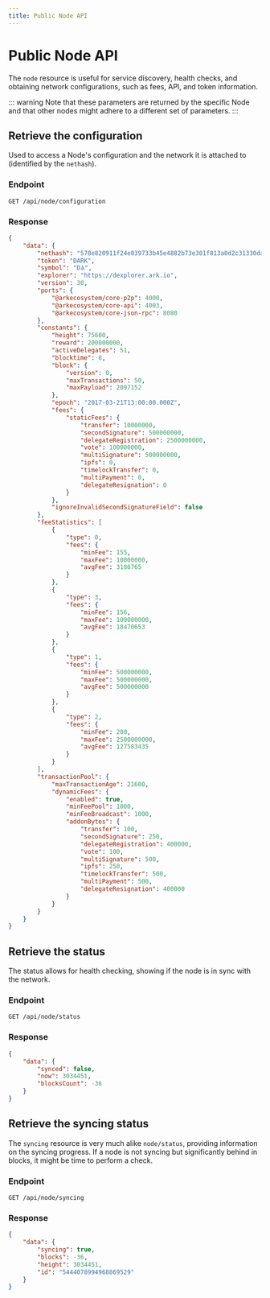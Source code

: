 ```yaml
---
title: Public Node API
---
```


# Public Node API

The `node` resource is useful for service discovery, health checks, and obtaining network configurations, such as fees, API, and token information.

::: warning
Note that these parameters are returned by the specific Node and that other nodes might adhere to a different set of parameters.
:::

## Retrieve the configuration

Used to access a Node's configuration and the network it is attached to (identified by the `nethash`).

### Endpoint

```
GET /api/node/configuration
```

### Response

```json
{
    "data": {
        "nethash": "578e820911f24e039733b45e4882b73e301f813a0d2c31330dafda84534ffa23",
        "token": "DARK",
        "symbol": "DѦ",
        "explorer": "https://dexplorer.ark.io",
        "version": 30,
        "ports": {
            "@arkecosystem/core-p2p": 4000,
            "@arkecosystem/core-api": 4003,
            "@arkecosystem/core-json-rpc": 8080
        },
        "constants": {
            "height": 75600,
            "reward": 200000000,
            "activeDelegates": 51,
            "blocktime": 8,
            "block": {
                "version": 0,
                "maxTransactions": 50,
                "maxPayload": 2097152
            },
            "epoch": "2017-03-21T13:00:00.000Z",
            "fees": {
                "staticFees": {
                    "transfer": 10000000,
                    "secondSignature": 500000000,
                    "delegateRegistration": 2500000000,
                    "vote": 100000000,
                    "multiSignature": 500000000,
                    "ipfs": 0,
                    "timelockTransfer": 0,
                    "multiPayment": 0,
                    "delegateResignation": 0
                }
            },
            "ignoreInvalidSecondSignatureField": false
        },
        "feeStatistics": [
            {
                "type": 0,
                "fees": {
                    "minFee": 155,
                    "maxFee": 10000000,
                    "avgFee": 3186765
                }
            },
            {
                "type": 3,
                "fees": {
                    "minFee": 156,
                    "maxFee": 100000000,
                    "avgFee": 18470653
                }
            },
            {
                "type": 1,
                "fees": {
                    "minFee": 500000000,
                    "maxFee": 500000000,
                    "avgFee": 500000000
                }
            },
            {
                "type": 2,
                "fees": {
                    "minFee": 200,
                    "maxFee": 2500000000,
                    "avgFee": 127583435
                }
            }
        ],
        "transactionPool": {
            "maxTransactionAge": 21600,
            "dynamicFees": {
                "enabled": true,
                "minFeePool": 1000,
                "minFeeBroadcast": 1000,
                "addonBytes": {
                    "transfer": 100,
                    "secondSignature": 250,
                    "delegateRegistration": 400000,
                    "vote": 100,
                    "multiSignature": 500,
                    "ipfs": 250,
                    "timelockTransfer": 500,
                    "multiPayment": 500,
                    "delegateResignation": 400000
                }
            }
        }
    }
}
```

## Retrieve the status

The status allows for health checking, showing if the node is in sync with the network.

### Endpoint

```
GET /api/node/status
```

### Response

```json
{
    "data": {
        "synced": false,
        "now": 3034451,
        "blocksCount": -36
    }
}
```

## Retrieve the syncing status

The `syncing` resource is very much alike `node/status`, providing information on the syncing progress. If a node is not syncing but significantly behind in blocks, it might be time to perform a check.

### Endpoint

```
GET /api/node/syncing
```

### Response

```json
{
    "data": {
        "syncing": true,
        "blocks": -36,
        "height": 3034451,
        "id": "5444078994968869529"
    }
}
```
